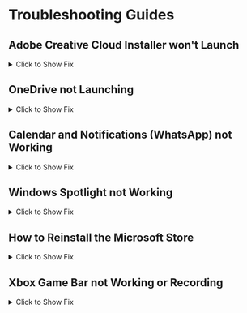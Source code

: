 # Troubleshooting Guides

## Adobe Creative Cloud Installer won't Launch

<details>
<summary>Click to Show Fix</summary>

### You need to install Microsoft Edge

1. Right-Click on Start and open Windows Powershell or Terminal as Admin.
2. Run the following command:
    ```powershell
    irm www.christitus.com/win | iex
    ```
3. Select Microsoft Edge and Click on "Install or Upgrade Selected."
4. Microsoft Edge will be reinstalled.
5. After Edge is installed, navigate to `C:\Program Files (x86)\Microsoft\Edge\Application` and run the `msedge.exe` file to launch Edge and create a Desktop Shortcut.

**Alternatively:**

1. Right-Click on Start and open Windows Powershell or Terminal as Admin.
2. Run the following command:
    ```powershell
    winget install -e --id Microsoft.Edge
    ```
3. Microsoft Edge will be reinstalled.
4. After Edge is installed, navigate to `C:\Program Files (x86)\Microsoft\Edge\Application` and run the `msedge.exe` file to launch Edge and create a Desktop Shortcut.

</details>

## OneDrive not Launching

<details>
<summary>Click to Show Fix</summary>

### You need to Enable OneDrive and User Sync

1. Right-Click on Start and open Windows Powershell or Terminal as Admin.
2. Run the following commands:
    ```powershell
    reg.exe add "HKLM\SOFTWARE\Policies\Microsoft\OneDrive" /v KFMBlockOptIn /t REG_DWORD /d 0 /f
    reg.exe add "HKLM\SOFTWARE\Policies\Microsoft\Windows\OneDrive" /v DisableFileSyncNGSC /t REG_DWORD /d 0 /f
    reg.exe add "HKEY_CURRENT_USER\SOFTWARE\Microsoft\Windows\CurrentVersion\Privacy" /v SettingSyncEnabled /t REG_DWORD /d 1 /f
    ```
3. Restart Your PC and try launching OneDrive again.

</details>

## Calendar and Notifications (WhatsApp) not Working

<details>
<summary>Click to Show Fix</summary>

### You need to Enable the Calendar, Notifications and Background Apps 

1. Right-Click on Start and open Windows Powershell or Terminal as Admin.
2. Run the following commands:
    ```powershell
    reg.exe add "HKEY_CURRENT_USER\Software\Policies\Microsoft\Windows\Explorer" /v DisableNotificationCenter /t REG_DWORD /d 0 /f
    reg.exe add "HKEY_CURRENT_USER\Software\Microsoft\Windows\CurrentVersion\PushNotifications" /v ToastEnabled /t REG_DWORD /d 1 /f
    reg.exe add "HKEY_CURRENT_USER\SOFTWARE\Microsoft\Windows\CurrentVersion\BackgroundAccessApplications" /v GlobalUserDisabled /t REG_DWORD /d 0 /f
    ```
3. Restart Your PC to apply the changes.

</details>

## Windows Spotlight not Working

<details>
<summary>Click to Show Fix</summary>

### You need to Enable Windows Spotlight

1. Right-Click on Start and open Windows Powershell or Terminal as Admin.
2. Run the following commands:
    ```powershell
    reg.exe add "HKEY_LOCAL_MACHINE\SOFTWARE\Policies\Microsoft\Windows\CloudContent" /v DisableWindowsSpotlightOnLockScreen /t REG_DWORD /d 0 /f
    reg.exe add "HKEY_LOCAL_MACHINE\SOFTWARE\Policies\Microsoft\Windows\CloudContent" /v DisableWindowsConsumerFeatures /t REG_DWORD /d 0 /f
    reg.exe add "HKEY_LOCAL_MACHINE\SOFTWARE\Policies\Microsoft\Windows\CloudContent" /v DisableWindowsSpotlightActiveUser /t REG_DWORD /d 0 /f
    ```
3. Restart Your PC to apply the changes.

</details>


## How to Reinstall the Microsoft Store

<details>
<summary>Click to Show Fix</summary>

### Reinstall the Microsoft Store - [Video Instructions](https://youtu.be/pjPtV_1cVOk)

1. Download, Install and Launch the [Xbox App for Windows](https://www.xbox.com/en-US/apps/xbox-app-for-pc)
2. It will prompt you to install missing dependencies and the Microsoft Store is one of them.

</details>

## Xbox Game Bar not Working or Recording

<details>
<summary>Click to Show Fix</summary>

### Install the Xbox App for Windows and Enable the Xbox Game Bar

1. Download, Install and Launch the [Xbox App for Windows](https://www.xbox.com/en-US/apps/xbox-app-for-pc)
2. It will prompt you to install missing dependencies, install all of them.
3. Right-Click on Start and open Windows Powershell or Terminal as Admin.
4. Run the following commands:
    ```powershell
    reg.exe add "HKEY_CURRENT_USER\System\GameConfigStore" /v GameDVR_FSEBehavior /t REG_DWORD /d 0 /f
    reg.exe add "HKEY_CURRENT_USER\System\GameConfigStore" /v GameDVR_Enabled /t REG_DWORD /d 1 /f
    reg.exe add "HKEY_CURRENT_USER\System\GameConfigStore" /v GameDVR_DXGIHonorFSEWindowsCompatible /t REG_DWORD /d 0 /f
    reg.exe add "HKEY_CURRENT_USER\System\GameConfigStore" /v GameDVR_HonorUserFSEBehaviorMode /t REG_DWORD /d 0 /f
    reg.exe add "HKEY_CURRENT_USER\System\GameConfigStore" /v GameDVR_EFSEFeatureFlags /t REG_DWORD /d 1 /f
    reg.exe add "HKLM\SOFTWARE\Policies\Microsoft\Windows\GameDVR" /v AllowGameDVR /t REG_DWORD /d 1 /f
    ```
5. Restart Your PC to apply the changes.

</details>


